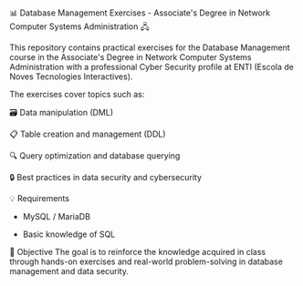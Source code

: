 📊 Database Management Exercises - Associate's Degree in Network Computer Systems Administration 🖧

This repository contains practical exercises for the Database Management course in the Associate's Degree in Network Computer Systems Administration with a professional Cyber Security profile at ENTI (Escola de Noves Tecnologies Interactives).

The exercises cover topics such as:

🗃️ Data manipulation (DML)

📋 Table creation and management (DDL)

🔍 Query optimization and database querying

🔒 Best practices in data security and cybersecurity

💡 Requirements

- MySQL / MariaDB

- Basic knowledge of SQL

🚀 Objective
The goal is to reinforce the knowledge acquired in class through hands-on exercises and real-world problem-solving in database management and data security.


